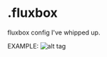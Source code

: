 .fluxbox
========

fluxbox config I've whipped up. 

EXAMPLE:
![alt tag](http://i.imgur.com/ekFHKw5.png)

